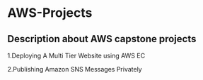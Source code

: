 # AWS-Projects
Description about AWS capstone projects
-----------------------------------------------

1.Deploying A Multi Tier Website using AWS EC



2.Publishing Amazon SNS Messages Privately

